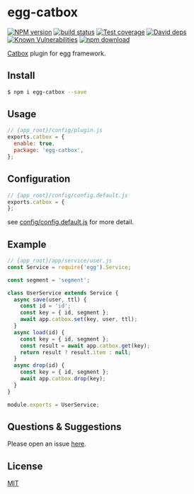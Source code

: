# egg-catbox

[![NPM version][npm-image]][npm-url]
[![build status][travis-image]][travis-url]
[![Test coverage][codecov-image]][codecov-url]
[![David deps][david-image]][david-url]
[![Known Vulnerabilities][snyk-image]][snyk-url]
[![npm download][download-image]][download-url]

[npm-image]: https://img.shields.io/npm/v/egg-catbox.svg?style=flat-square
[npm-url]: https://npmjs.org/package/egg-catbox
[travis-image]: https://img.shields.io/travis/wsw0108/egg-catbox.svg?style=flat-square
[travis-url]: https://travis-ci.org/wsw0108/egg-catbox
[codecov-image]: https://img.shields.io/codecov/c/github/wsw0108/egg-catbox.svg?style=flat-square
[codecov-url]: https://codecov.io/github/wsw0108/egg-catbox?branch=master
[david-image]: https://img.shields.io/david/wsw0108/egg-catbox.svg?style=flat-square
[david-url]: https://david-dm.org/wsw0108/egg-catbox
[snyk-image]: https://snyk.io/test/npm/egg-catbox/badge.svg?style=flat-square
[snyk-url]: https://snyk.io/test/npm/egg-catbox
[download-image]: https://img.shields.io/npm/dm/egg-catbox.svg?style=flat-square
[download-url]: https://npmjs.org/package/egg-catbox

[Catbox](https://github.com/hapijs/catbox) plugin for egg framework.

## Install

```bash
$ npm i egg-catbox --save
```

## Usage

```js
// {app_root}/config/plugin.js
exports.catbox = {
  enable: true,
  package: 'egg-catbox',
};
```

## Configuration

```js
// {app_root}/config/config.default.js
exports.catbox = {
};
```

see [config/config.default.js](config/config.default.js) for more detail.

## Example

```js
// {app_root}/app/service/user.js
const Service = require('egg').Service;

const segment = 'segment';

class UserService extends Service {
  async save(user, ttl) {
    const id = 'id';
    const key = { id, segment };
    await app.catbox.set(key, user, ttl);
  }
  async load(id) {
    const key = { id, segment };
    const result = await app.catbox.get(key);
    return result ? result.item : null;
  }
  async drop(id) {
    const key = { id, segment };
    await app.catbox.drop(key);
  }
}

module.exports = UserService;
```

## Questions & Suggestions

Please open an issue [here](https://github.com/wsw0108/egg-catbox/issues).

## License

[MIT](LICENSE)
